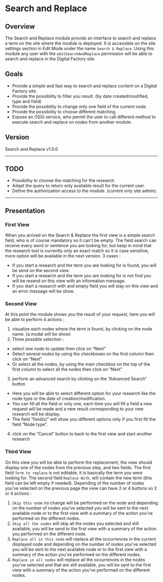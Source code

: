# Search and Replace

## Overview
The Search and Replace module provide an interface to search and replace a term on the site where the module is deployed.
 It is accessible on the site settings section in Edit Mode under the name `Search & Replace`. Using this module any user with the `editSearchAndReplace` permission
 will be able to search and replace in the Digital Factory site.

## Goals

- Provide a simple and fast way to search and replace content on a Digital Factory site.
- Provide the possibility to filter you result. (by date created/modified, type and field)
- Provide the possibility to change only one field of the current node.
- Provide the possibility to choose different matching.
- Expose an OSGi service, who permit the user to call different method to execute search and replace on nodes from another module.

## Version

Search and Replace v1.0.0

---

## TODO
- Possibility to choose the matching for the research.
- Adapt the query to return only available result for the current user.
- Define the authorization access to the module. (current only site admin).

---

## Presentation
### First View
When you arrived on the Search & Replace the first view is a simple search field, who is of course mandatory so it can't be empty.
The field search can receive every word or sentence you are looking for, but keep in mind that the research tool is currently
 only an exact match so it is case sensitive, more option will be available in the next version.
3 cases :

- If you start a research and the term you are looking for is found, you will be send on the second view.
- If you start a research and the term you are looking for is not find you will be resend on this view with an information message.
- If you start a research with and empty field you will stay on this view and an error message will be show.

### Second View
At this point the module shows you the result of your request, here you will be able to perform 4 actions :
1. visualize each nodes where the term is found, by clicking on the node name. (a modal will be show)
2. Three possible selection :
  * select one node to update then click on “Next”
  * Select several nodes by using the checkboxes on the first column then click on “Next”
  * Or select all the nodes, by using the main checkbox on the top of the first column to select all the nodes then click on “Next”
3. perform an advanced search by clicking on the “Advanced Search” button
  * Here you will be able to select different option for your research like the node type or the date of creation/modification.
  * You can fill all the field or only one, each time you will fill a field a new request will be made and a new result corresponding to your new research will be display.
  * The field “field(s)” will show you different options only if you first fill the field “Node type”.
4. click on the “Cancel” button to back to the first view and start another research

### Third View
On this view you will be able to perform the replacement, the view should display one of the nodes from the previous step, and two fields.
The first field `Term to replace` is not editable, it is basically the term you were looking for. The second field `Replace With`, will contain the new term (this field can be left empty if needed).
Depending of the number of nodes you’ve selected on the previous page the view can have 2 or 4 buttons so 2 or 4 actions :
1. `Skip this node` no change will be performed on the node and depending on the number of nodes you’ve selected you will be sent to the next available node or to the first view with a summary of the action you’ve performed on the different nodes.
2. `Skip all the nodes` will skip all the nodes you selected and still available, you will be send to the first view with a summary of the action you performed on the different node.
3. `Replace all in this node` will replace all the occurrences in the current displayed node and depending on the number of nodes you’ve selected you will be sent to the next available node or to the first view with a summary of the action you’ve performed on the different nodes.
4. `Replace in all nodes` will replace all the occurrences in the nodes you’ve selected and that are still available, you will be sent to the first view with a summary of the action you’ve performed on the different nodes.
